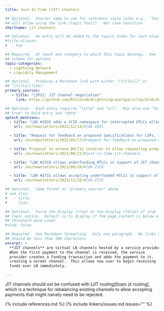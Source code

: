 ```yaml
---
title: Just-In-Time (JIT) channels

## Optional.  Shorter name to use for reference style links e.g., "foo"
## will allow using the link [topic foo][].  Not case sensitive
shortname: jit channels

## Optional.  An entry will be added to the topics index for each alias
#title-aliases:
#  - Foo

## Required.  At least one category to which this topic belongs.  See
## schema for options
topic-categories:
  - Lightning Network
  - Liquidity Management

## Optional.  Produces a Markdown link with either "[title][]" or
## "[title](link)"
primary_sources:
   - title: "LSPS2: JIT channel negotiation"
     link: https://github.com/BitcoinAndLightningLayerSpecs/lsp/blob/d812a6481f9ff08cc16ab94807483205040de53b/LSPS2/README.md

## Optional.  Each entry requires "title" and "url".  May also use "feature:
## true" to bold entry and "date"
optech_mentions:
  - title: "LDK #1835 adds a SCID namespace for intercepted HTLCs allowing LSPs to open a JIT channel"
    url: /en/newsletters/2022/12/14/#ldk-1835

  - title: "Request for feedback on proposed specifications for LSPs, including LSPS2: JIT channels"
    url: /en/newsletters/2023/05/17/#request-for-feedback-on-proposed-specifications-for-lsps

  - title: Proposal to extend BOLT11 invoices to allow requesting prepayment for submarine swaps
    url: /en/newsletters/2023/06/21/#just-in-time-jit-channels

  - title: "LDK #2319 allows underfunding HTLCs in support of JIT channel creation"
    url: /en/newsletters/2023/06/28/#ldk-2319

  - title: "LDK #2715 allows accepting underfunded HTLCs in support of JIT channel creation"
    url: /en/newsletters/2023/11/15/#ldk-2715

## Optional.  Same format as "primary_sources" above
# see_also:
#   - title:
#     link:

## Optional.  Force the display (true) or non-display (false) of stub
## topic notice.  Default is to display if the page.content is below a
## threshold word count
#stub: false

## Required.  Use Markdown formatting.  Only one paragraph.  No links allowed.
## Should be less than 500 characters
excerpt: >
  **JIT channels** are virtual LN channels hosted by a service provider.
  When the first payment to the channel is received, the service
  provider creates a funding transaction and adds the payment to it,
  creating a normal channel.  This allows new user to begin receiving
  funds over LN immediately.

---
```

JIT channels should not be confused with [JIT routing][topic jit
routing], which is a technique for rebalancing existing channels to
allow accepting payments that might naively need to be rejected.

{% include references.md %}
{% include linkers/issues.md issues="" %}
